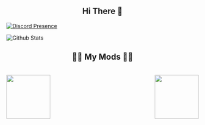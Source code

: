 

<h2 align="center">Hi There 👋</h2>

[![Discord Presence](https://lanyard.cnrad.dev/api/574284765901881356??theme=light&bg=141328&animated=true&borderRadius=30px&hideTimestamp=true)](https://discord.com/users/574284765901881356)

![Github Stats](https://github-readme-stats.vercel.app/api?username=RacialGamer&count_private=true&show_icons=true&include_all_commits=true)

<h2 align="center">👨‍💻 My Mods 👨‍💻</h2> 
 <br> 
 <div width="100%" align="center"> 
   <a align="left" href="https://github.com/RacialGamer/Small-pop-mod" title="Small Pop Mod"><img align="left" height="115" src="https://github-readme-stats.vercel.app/api/pin/?username=racialgamer&repo=Small-pop-mod&theme=react&border_color=141328&border_radius=10"></a><a align="right" href="https://github.com/zumrudu-anka/DataStructures" title="Data Structures"><img align="right" height="115" src="https://github-readme-stats.vercel.app/api/pin/?username=zumrudu-anka&repo=DataStructures&theme=react&border_color=61dafb&border_radius=10"></a>


<!--
**RacialGamer/RacialGamer** is a ✨ _special_ ✨ repository because its `README.md` (this file) appears on your GitHub profile.

Here are some ideas to get you started:

- 🔭 I’m currently working on ...
- 🌱 I’m currently learning ...
- 👯 I’m looking to collaborate on ...
- 🤔 I’m looking for help with ...
- 💬 Ask me about ...
- 📫 How to reach me: ...
- 😄 Pronouns: ...
- ⚡ Fun fact: ...
-->
